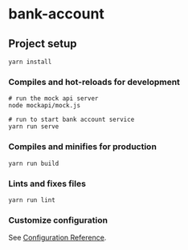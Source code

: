 # bank-account

## Project setup
```
yarn install
```

### Compiles and hot-reloads for development
```
# run the mock api server
node mockapi/mock.js

# run to start bank account service
yarn run serve
```

### Compiles and minifies for production
```
yarn run build
```

### Lints and fixes files
```
yarn run lint
```

### Customize configuration
See [Configuration Reference](https://cli.vuejs.org/config/).
